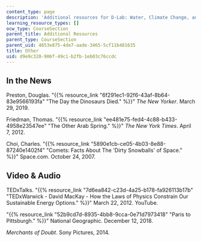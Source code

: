 ```yaml
---
content_type: page
description: 'Additional resources for D-Lab: Water, Climate Change, and Health.'
learning_resource_types: []
ocw_type: CourseSection
parent_title: Additional Resources
parent_type: CourseSection
parent_uid: 4853e875-4de7-aade-3465-5cf11b481635
title: Other
uid: d9e9c320-906f-49c1-b2fb-1eb03c76ccdc
---
```


In the News
-----------

Preston, Douglas. "{{% resource_link "6f291ec1-92f6-43af-8b64-83e9566193fa" "The Day the Dinosaurs Died." %}}" _The New Yorker_. March 29, 2019. 

Friedman, Thomas. "{{% resource_link "ee481e75-fed4-4c88-b433-4958e23547ee" "The Other Arab Spring." %}}" _The New York Times_. April 7, 2012.

Choi, Charles. "{{% resource_link "5890e1cb-ce05-4b03-8e88-87240e1402f4" "Comets: Facts About The 'Dirty Snowballs' of Space." %}}" Space.com. October 24, 2007.

Video & Audio
-------------

TEDxTalks. "{{% resource_link "7d6ea842-c23d-4a25-b178-fa926113b17b" "TEDxWarwick - David MacKay - How the Laws of Physics Constrain Our Sustainable Energy Options." %}}" March 22, 2012. YouTube. 

"{{% resource_link "52b9cd7d-8935-4bb8-9cca-0e71d7973418" "Paris to Pittsburgh." %}}" National Geographic. December 12, 2018. 

_Merchants of Doubt_. Sony Pictures, 2014.